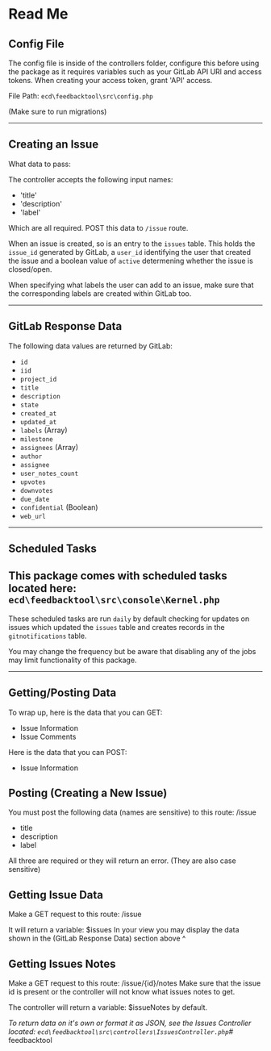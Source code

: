 # Read Me

## Config File

The config file is inside of the controllers folder, configure this before using the package as it requires variables
such as your GitLab API URl and access tokens. When creating your access token, grant 'API' access.

File Path: `ecd\feedbacktool\src\config.php`

(Make sure to run migrations)


____________________________________________________________________________________________________________________________________________________________


## Creating an Issue
What data to pass:

The controller accepts the following input names:
- 'title'
- 'description'
- 'label'

Which are all required.
POST this data to `/issue` route.

When an issue is created, so is an entry to the `issues` table. This holds the `issue_id` generated by GitLab, a `user_id` identifying the user that
created the issue and a boolean value of `active` determening whether the issue is closed/open.

When specifying what labels the user can add to an issue, make sure that the corresponding labels are created within GitLab too.


____________________________________________________________________________________________________________________________________________________________


## GitLab Response Data

The following data values are returned by GitLab:
- `id`
- `iid`
- `project_id`
- `title`
- `description`
- `state`
- `created_at`
- `updated_at`
- `labels` (Array)
- `milestone`
- `assignees` (Array)
- `author`
- `assignee`
- `user_notes_count`
- `upvotes`
- `downvotes`
- `due_date`
- `confidential` (Boolean)
- `web_url`


____________________________________________________________________________________________________________________________________________________________


## Scheduled Tasks
## This package comes with scheduled tasks located here: `ecd\feedbacktool\src\console\Kernel.php`

These scheduled tasks are run `daily` by default checking for updates on issues which updated the
`issues` table and creates records in the `gitnotifications` table.

You may change the frequency but be aware that disabling any of the jobs may limit functionality of
this package.


____________________________________________________________________________________________________________________________________________________________


## Getting/Posting Data

To wrap up, here is the data that you can GET:
- Issue Information
- Issue Comments

Here is the data that you can POST:
- Issue Information


## Posting (Creating a New Issue)

You must post the following data (names are sensitive) to this route: /issue
- title
- description
- label

All three are required or they will return an error.
(They are also case sensitive)


## Getting Issue Data

Make a GET request to this route: /issue

It will return a variable: $issues
In your view you may display the data shown in the (GitLab Response Data) section above ^


## Getting Issues Notes

Make a GET request to this route: /issue/{id}/notes
Make sure that the issue id is present or the controller will not know what issues notes to get.

The controller will return a variable: $issueNotes by default.

*To return data on it's own or format it as JSON, see the Issues Controller located: `ecd\feedbacktool\src\controllers\IssuesController.php`*# feedbacktool

